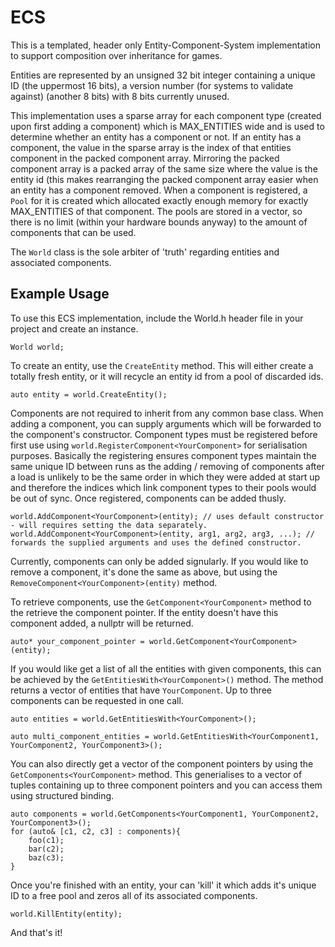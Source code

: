 # ECS

This is a templated, header only Entity-Component-System implementation to support composition over inheritance for games.

Entities are represented by an unsigned 32 bit integer containing a unique ID (the uppermost 16 bits), a version number (for systems to validate against) (another 8 bits)
with 8 bits currently unused.

This implementation uses a sparse array for each component type (created upon first adding a component) which is MAX_ENTITIES wide and is used to determine whether an entity has a component or not. If an entity has a component, the value in the sparse array is the index of that entities component in the packed component array. Mirroring the packed component array is a packed array of the same size where the value is the entity id (this makes rearranging the packed component array easier when an entity has a component removed. When a component is registered, a `Pool` for it is created which allocated exactly enough memory for exactly MAX_ENTITIES of that component. The pools are stored in a vector, so there is no limit (within your hardware bounds anyway) to the amount of components that can be used. 

The `World` class is the sole arbiter of 'truth' regarding entities and associated components.

## Example Usage

To use this ECS implementation, include the World.h header file in your project and create an instance.

    World world;

To create an entity, use the `CreateEntity` method. This will either create a totally fresh entity, or it will recycle an entity id from a pool of discarded ids.

    auto entity = world.CreateEntity();
    
Components are not required to inherit from any common base class. When adding a component, you can supply arguments which will be forwarded to the component's constructor. Component types must be registered before first use using `world.RegisterComponent<YourComponent>` for serialisation purposes. Basically the registering ensures component types maintain the same unique ID between runs as the adding / removing of components after a load is unlikely to be the same order in which they were added at start up and therefore the indices which link component types to their pools would be out of sync. Once registered, components can be added thusly.

    world.AddComponent<YourComponent>(entity); // uses default constructor - will requires setting the data separately.
    world.AddComponent<YourComponent>(entity, arg1, arg2, arg3, ...); // forwards the supplied arguments and uses the defined constructor.

Currently, components can only be added signularly. If you would like to remove a component, it's done the same as above, but using the `RemoveComponent<YourComponent>(entity)`
method.

To retrieve components, use the `GetComponent<YourComponent>` method to the retrieve the component pointer. If the entity doesn't have this component added, a nullptr will 
be returned.

    auto* your_component_pointer = world.GetComponent<YourComponent>(entity);
   
If you would like get a list of all the entities with given components, this can be achieved by the `GetEntitiesWith<YourComponent>()` method. The method returns a vector of entities that have `YourComponent`. Up to three components can be requested in one call.

    auto entities = world.GetEntitiesWith<YourComponent>();

    auto multi_component_entities = world.GetEntitiesWith<YourComponent1, YourComponent2, YourComponent3>();
    
You can also directly get a vector of the component pointers by using the `GetComponents<YourComponent>` method. This generialises to a vector of tuples containing up to three component pointers and you can access them using structured binding.

    auto components = world.GetComponents<YourComponent1, YourComponent2, YourComponent3>();
    for (auto& [c1, c2, c3] : components){
        foo(c1);
        bar(c2);
        baz(c3);
    }
    
Once you're finished with an entity, your can 'kill' it which adds it's unique ID to a free pool and zeros all of its associated components.
 
    world.KillEntity(entity);
 
 And that's it!
 
